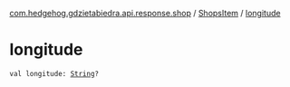 [com.hedgehog.gdzietabiedra.api.response.shop](../index.md) / [ShopsItem](index.md) / [longitude](./longitude.md)

# longitude

`val longitude: `[`String`](https://kotlinlang.org/api/latest/jvm/stdlib/kotlin/-string/index.html)`?`